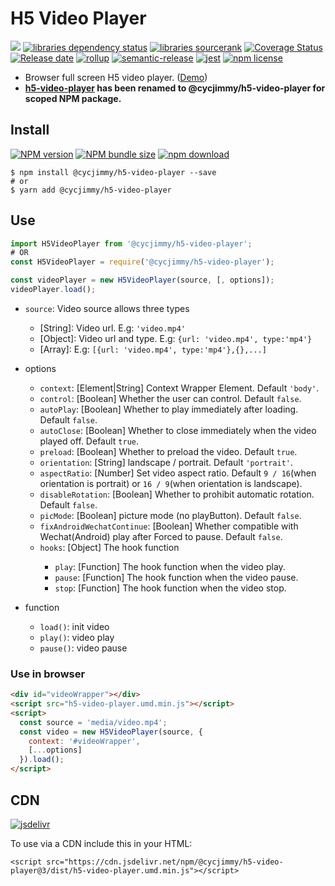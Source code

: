 # H5 Video Player

![][workflows-badge-image]
[![libraries dependency status][libraries-status-image]][libraries-status-url]
[![libraries sourcerank][libraries-sourcerank-image]][libraries-sourcerank-url]
[![Coverage Status][coverage-image]][coverage-url]
[![Release date][release-date-image]][release-url]
[![rollup][rollup-image]][rollup-url]
[![semantic-release][semantic-image]][semantic-url]
[![jest][jest-image]][jest-url]
[![npm license][license-image]][download-url]

* Browser full screen H5 video player. ([Demo][github-pages-url])
* **[h5-video-player](https://github.com/cycdpo/h5-video-player) has been renamed to @cycjimmy/h5-video-player for scoped NPM package.**

## Install
[![NPM version][npm-image]][npm-url]
[![NPM bundle size][npm-bundle-size-image]][npm-url]
[![npm download][download-image]][download-url]

```shell
$ npm install @cycjimmy/h5-video-player --save
# or
$ yarn add @cycjimmy/h5-video-player
```

## Use
```javascript
import H5VideoPlayer from '@cycjimmy/h5-video-player';
# OR
const H5VideoPlayer = require('@cycjimmy/h5-video-player');
```

```javascript
const videoPlayer = new H5VideoPlayer(source, [, options]);
videoPlayer.load();
```

* `source`: Video source allows three types
  * [String]: Video url. E.g: `'video.mp4'`
  * [Object]: Video url and type. E.g: `{url: 'video.mp4', type:'mp4'}`
  * [Array]: E.g: `[{url: 'video.mp4', type:'mp4'},{},...]`
* options
  * `context`: [Element|String] Context Wrapper Element. Default `'body'`.
  * `control`: [Boolean] Whether the user can control. Default `false`.
  * `autoPlay`: [Boolean] Whether to play immediately after loading. Default `false`.
  * `autoClose`: [Boolean] Whether to close immediately when the video played off. Default `true`.
  * `preload`: [Boolean] Whether to preload the video. Default `true`.
  * `orientation`: [String] landscape / portrait. Default `'portrait'`.
  * `aspectRatio`: [Number] Set video aspect ratio. Default `9 / 16`(when orientation is portrait) or `16 / 9`(when orientation is landscape).
  * `disableRotation`: [Boolean] Whether to prohibit automatic rotation. Default `false`.
  * `picMode`: [Boolean] picture mode (no playButton). Default `false`.
  * `fixAndroidWechatContinue`: [Boolean] Whether compatible with Wechat(Android) play after Forced to pause. Default `false`.
  * `hooks`: [Object<Function>] The hook function
    * `play`: [Function] The hook function when the video play.
    * `pause`: [Function] The hook function when the video pause.
    * `stop`: [Function] The hook function when the video stop.

* function
  * `load()`: init video
  * `play()`: video play
  * `pause()`: video pause

### Use in browser
```html
<div id="videoWrapper"></div>
<script src="h5-video-player.umd.min.js"></script>
<script>
  const source = 'media/video.mp4';
  const video = new H5VideoPlayer(source, {
    context: '#videoWrapper',
    [...options]
  }).load();
</script>
```

## CDN
[![jsdelivr][jsdelivr-image]][jsdelivr-url]

To use via a CDN include this in your HTML:
```text
<script src="https://cdn.jsdelivr.net/npm/@cycjimmy/h5-video-player@3/dist/h5-video-player.umd.min.js"></script>
```

<!-- Links: -->
[npm-image]: https://img.shields.io/npm/v/@cycjimmy/h5-video-player
[npm-url]: https://npmjs.org/package/@cycjimmy/h5-video-player
[npm-bundle-size-image]: https://img.shields.io/bundlephobia/min/@cycjimmy/h5-video-player

[download-image]: https://img.shields.io/npm/dt/@cycjimmy/h5-video-player
[download-url]: https://npmjs.org/package/@cycjimmy/h5-video-player

[jsdelivr-image]: https://img.shields.io/jsdelivr/npm/hy/@cycjimmy/h5-video-player
[jsdelivr-url]: https://www.jsdelivr.com/package/npm/@cycjimmy/h5-video-player

[workflows-badge-image]: https://github.com/cycjimmy/h5-video-player/workflows/Test%20CI/badge.svg

[libraries-status-image]: https://img.shields.io/librariesio/release/npm/@cycjimmy/h5-video-player
[libraries-sourcerank-image]: https://img.shields.io/librariesio/sourcerank/npm/@cycjimmy/h5-video-player
[libraries-status-url]: https://libraries.io/github/cycjimmy/h5-video-player
[libraries-sourcerank-url]: https://libraries.io/npm/@cycjimmy%2Fh5-video-player

[coverage-image]: https://img.shields.io/coveralls/github/cycjimmy/h5-video-player
[coverage-url]: https://coveralls.io/github/cycjimmy/h5-video-player

[release-date-image]: https://img.shields.io/github/release-date/cycjimmy/h5-video-player
[release-url]: https://github.com/cycjimmy/h5-video-player/releases

[rollup-image]: https://img.shields.io/github/package-json/dependency-version/cycjimmy/h5-video-player/dev/rollup
[rollup-url]: https://github.com/rollup/rollup

[semantic-image]: https://img.shields.io/badge/%20%20%F0%9F%93%A6%F0%9F%9A%80-semantic--release-e10079.svg
[semantic-url]: https://github.com/semantic-release/semantic-release

[jest-image]: https://img.shields.io/badge/tested_with-jest-99424f.svg
[jest-url]: https://github.com/facebook/jest

[license-image]: https://img.shields.io/npm/l/@cycjimmy/h5-video-player

[github-pages-url]: https://cycjimmy.github.io/h5-video-player/
